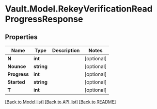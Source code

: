 # Vault.Model.RekeyVerificationReadProgressResponse

## Properties

Name | Type | Description | Notes
------------ | ------------- | ------------- | -------------
**N** | **int** |  | [optional] 
**Nounce** | **string** |  | [optional] 
**Progress** | **int** |  | [optional] 
**Started** | **string** |  | [optional] 
**T** | **int** |  | [optional] 

[[Back to Model list]](../README.md#documentation-for-models) [[Back to API list]](../README.md#documentation-for-api-endpoints) [[Back to README]](../README.md)

